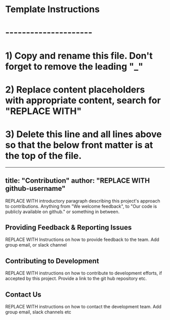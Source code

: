 # Template Instructions
# ---------------------
# 1) Copy and rename this file. Don't forget to remove the leading "_" 
# 2) Replace content placeholders with appropriate content, search for "REPLACE WITH"
# 3) Delete this line and all lines above so that the below front matter is at the top of the file. 
---
title: "Contribution"
author: "REPLACE WITH github-username"
---

REPLACE WITH introductory paragraph describing this project's approach to contributions. Anything from "We welcome feedback", to "Our code is publicly available on github." or something in between.

## Providing Feedback & Reporting Issues

REPLACE WITH Instructions on how to provide feedback to the team. Add group email, or slack channel 

## Contributing to Development
 
REPLACE WITH instructions on how to contribute to development efforts, if accepted by this project. Provide a link to the git hub repository etc.

## Contact Us

REPLACE WITH instructions on how to contact the development team. Add group email, slack channels etc 